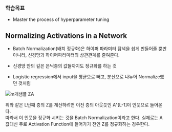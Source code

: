 ### 학습목표

- Master the process of hyperparameter tuning


## Normalizing Activations in a Network

- Batch Normalization(배치 정규화)은 하이퍼 파라미터 탐색을 쉽게 만들어줄 뿐만 아니라, 신경망과 하이퍼파라미터의 상관관계를 줄여준다.
- 신경망 안의 깊은 은닉층의 값들까지도 정규화를 하는 것  

- Logistic regression에서 input을 평균으로 빼고, 분산으로 나누어 Normalize했던 것처럼  

![m개샘플 ZA](https://user-images.githubusercontent.com/46666862/71554972-2b9f1500-2a69-11ea-8410-49bc8b5dd7a8.gif)

위와 같은 L번째 층의 Z를 계산하려면 이전 층의 아웃풋인 A^[L-1]이 인풋으로 들어온다.  
따라서 이 인풋을 정규화 시키는 것을 Batch Normalization이라고 한다. 
실제로는 A값대신 주로 Activation Function에 들어가기 전인 Z를 정규화하는 경우한다.  

